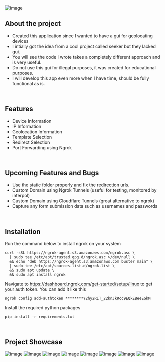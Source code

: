 ![image](https://github.com/user-attachments/assets/ce52ecd0-9a26-4876-a6fd-8f68492c78f7)

## About the project
- Created this application since I wanted to have a gui for geolocating devices
- I intially got the idea from a cool project called seeker but they lacked gui.
- You will see the code I wrote takes a completely different approach and is very useful.
- Do not use this gui for illegal purposes, it was created for educational purposes.
- I will develop this app even more when I have time, should be fully functional as is.

<br>

## Features
- Device Information
- IP Information
- Geolocation Information
- Template Selection
- Redirect Selection
- Port Forwarding using Ngrok

<br>

## Upcoming Features and Bugs
- Use the static folder properly and fix the redirection urls.
- Custom Domain using Ngrok Tunnels (useful for testing, monitored by interpol)
- Custom Domain using Cloudflare Tunnels (great alternative to ngrok)
- Capture any form submission data such as usernames and passwords

<br>

## Installation
Run the command below to install ngrok on your system

```
curl -sSL https://ngrok-agent.s3.amazonaws.com/ngrok.asc \
  | sudo tee /etc/apt/trusted.gpg.d/ngrok.asc >/dev/null \
  && echo "deb https://ngrok-agent.s3.amazonaws.com buster main" \
  | sudo tee /etc/apt/sources.list.d/ngrok.list \
  && sudo apt update \
  && sudo apt install ngrok
```

Navigate to https://dashboard.ngrok.com/get-started/setup/linux to get your auth token. You can add it like this

```
ngrok config add-authtoken ********Y2hy2RIT_22knJkRcc9EQkEBeeEGkM
```

Install the required python packages
```
pip install -r requirements.txt
```

<br>

## Project Showcase
![image](https://github.com/user-attachments/assets/745656e6-ec48-411d-ba56-5a3e6671a771)
![image](https://github.com/user-attachments/assets/60fa16f9-5baf-496a-bfe2-c2f2cba8af82)
![image](https://github.com/user-attachments/assets/9aca9432-3448-4e69-9a96-432256157379)
![image](https://github.com/user-attachments/assets/9b1cc64d-249c-4e0f-9879-b7e6bf252ebf)
![image](https://github.com/user-attachments/assets/44a46a31-7264-41c8-81a5-edf454ef5200)
![image](https://github.com/user-attachments/assets/b79af873-1552-4177-9b5f-b739065aa91d)
![image](https://github.com/user-attachments/assets/5a61d232-057c-46af-bf07-7e9c8eb3264d)
![image](https://github.com/user-attachments/assets/da573c0f-5afe-4a2a-8588-07b557cdb6be)
